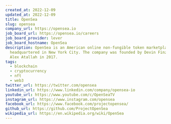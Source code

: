 ```yaml
---
created_at: 2022-12-09
updated_at: 2022-12-09
title: OpenSea
slug: opensea
company_url: https://opensea.io
job_board_url: https://opensea.io/careers
job_board_provider: lever
job_board_hostname: OpenSea
description: OpenSea is an American online non-fungible token marketplace
  headquartered in New York City. The company was founded by Devin Finzer and
  Alex Atallah in 2017.
tags:
  - blockchain
  - cryptocurrency
  - nft
  - web3
twitter_url: https://twitter.com/opensea
linkedin_url: https://www.linkedin.com/company/opensea-io
youtube_url: https://www.youtube.com/c/OpenSeaTV
instagram_url: https://www.instagram.com/opensea
facebook_url: https://www.facebook.com/projectopensea/
github_url: https://github.com/ProjectOpenSea
wikipedia_url: https://en.wikipedia.org/wiki/OpenSea
---
```


